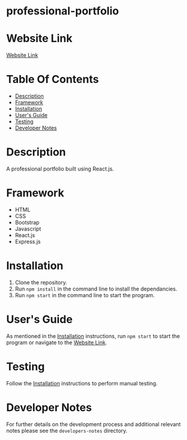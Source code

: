 # professional-portfolio

# Website Link
[Website Link](http://shhu21.github.io/professional-portfolio)

# Table Of Contents
* [Description](#description)
* [Framework](#framework)
* [Installation](#installation)
* [User's Guide](#users-guide)
* [Testing](#testing)
* [Developer Notes](#deveroper-notes)

# Description
A professional portfolio built using React.js.

# Framework
- HTML
- CSS
- Bootstrap
- Javascript
- React.js
- Express.js

# Installation
1. Clone the repository.
2. Run `npm install` in the command line to install the dependancies.
3. Run `npm start` in the command line to start the program.

# User's Guide
As mentioned in the [Installation](#installation) instructions, run `npm start` to start the program or navigate to the [Website Link](#website-link).

# Testing
Follow the [Installation](#installation) instructions to perform manual testing.

# Developer Notes
For further details on the development process and additional relevant notes please see the `developers-notes` directory.